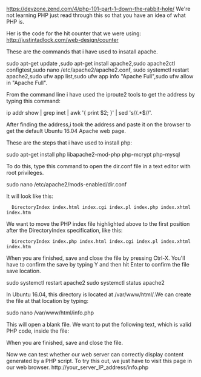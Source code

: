 https://devzone.zend.com/4/php-101-part-1-down-the-rabbit-hole/ We're not learning PHP just read through this so that you have an idea of what PHP is.

Her is the code for the hit counter that we were using: http://justintadlock.com/web-design/counter

These are the commands that i have used to insatall apache.

sudo apt-get update ,sudo apt-get install apache2,sudo apache2ctl configtest,sudo nano /etc/apache2/apache2.conf,
sudo systemctl restart apache2,sudo ufw app list,sudo ufw app info "Apache Full",sudo ufw allow in "Apache Full".

From the command line i have used the iproute2 tools to get the address by typing this command:

ip addr show | grep inet | awk '{ print $2; }' | sed 's/\/.*$//'.

After finding the address,i took the address and paste it on the browser to get the default Ubuntu 16.04 Apache web page.

These are the steps that i have used to install php:

sudo apt-get install php libapache2-mod-php php-mcrypt php-mysql


To do this, type this command to open the dir.conf file in a text editor with root privileges.

sudo nano /etc/apache2/mods-enabled/dir.conf

It will look like this:

<IfModule mod_dir.c>

      DirectoryIndex index.html index.cgi index.pl index.php index.xhtml index.htm
      
</IfModule>

We want to move the PHP index file highlighted above to the first position after the DirectoryIndex specification, like this:

<IfModule mod_dir.c>
      
      DirectoryIndex index.php index.html index.cgi index.pl index.xhtml index.htm
    
</IfModule>

When you are finished, save and close the file by pressing Ctrl-X. You'll have to confirm the save by typing Y and then hit Enter to confirm the file save location.

sudo systemctl restart apache2
sudo systemctl status apache2

In Ubuntu 16.04, this directory is located at /var/www/html/.We can create the file at that location by typing:

sudo nano /var/www/html/info.php

This will open a blank file. We want to put the following text, which is valid PHP code, inside the file:

<?php
phpinfo();
?>

When you are finished, save and close the file.

Now we can test whether our web server can correctly display content generated by a PHP script. To try this out, we just have to visit this page in our web browser. 
http://your_server_IP_address/info.php
